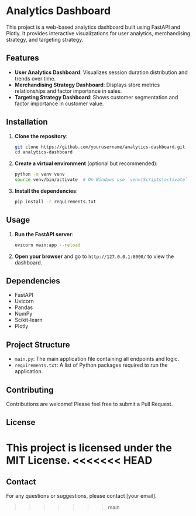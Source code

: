 # Analytics Dashboard

This project is a web-based analytics dashboard built using FastAPI and Plotly. It provides interactive visualizations for user analytics, merchandising strategy, and targeting strategy.

## Features

- **User Analytics Dashboard**: Visualizes session duration distribution and trends over time.
- **Merchandising Strategy Dashboard**: Displays store metrics relationships and factor importance in sales.
- **Targeting Strategy Dashboard**: Shows customer segmentation and factor importance in customer value.

## Installation

1. **Clone the repository**:
   ```bash
   git clone https://github.com/yourusername/analytics-dashboard.git
   cd analytics-dashboard
   ```

2. **Create a virtual environment** (optional but recommended):
   ```bash
   python -m venv venv
   source venv/bin/activate  # On Windows use `venv\Scripts\activate`
   ```

3. **Install the dependencies**:
   ```bash
   pip install -r requirements.txt
   ```

## Usage

1. **Run the FastAPI server**:
   ```bash
   uvicorn main:app --reload
   ```

2. **Open your browser** and go to `http://127.0.0.1:8000/` to view the dashboard.

## Dependencies

- FastAPI
- Uvicorn
- Pandas
- NumPy
- Scikit-learn
- Plotly

## Project Structure

- `main.py`: The main application file containing all endpoints and logic.
- `requirements.txt`: A list of Python packages required to run the application.

## Contributing

Contributions are welcome! Please feel free to submit a Pull Request.

## License

This project is licensed under the MIT License.
<<<<<<< HEAD
=======

## Contact

For any questions or suggestions, please contact [your email].
>>>>>>> main
